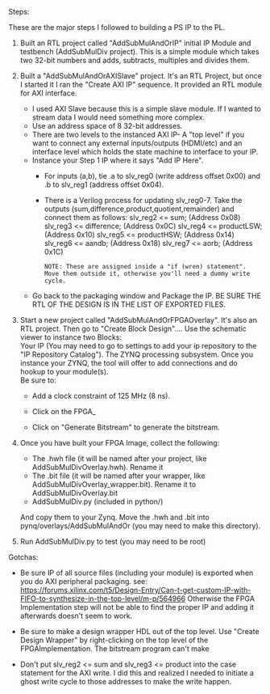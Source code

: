 Steps:

These are the major steps I followed to building a PS IP to the PL. 

1) Built an RTL project called "AddSubMulAndOrIP" initial IP Module and testbench (AddSubMulDiv project). 
    This is a simple module which takes two 32-bit numbers and adds, subtracts, multiples and divides them. 
2) Built a "AddSubMulAndOrAXISlave" project. It's an RTL Project, but once I started it I ran the "Create AXI IP" sequence. 
    It provided an RTL module for AXI interface. 
    - I used AXI Slave because this is a simple slave module. If I wanted to stream data I would need something more complex.  
    - Use an address space of 8 32-bit addresses. 
    - There are two levels to the instanced AXI IP- A "top level" if you want to connect any external inputs/outputs (HDMI/etc) 
         and an interface level which holds the state machine to interface to your IP. 
    - Instance your Step 1 IP where it says "Add IP Here". 
      - For inputs (a,b), tie .a to slv_reg0 (write address offset 0x00) and .b to slv_reg1 (address offset 0x04). 
      - There is a Verilog process for updating slv_reg0-7. 
      Take the outputs (sum,difference,product,quotient,remainder) and connect 
         them as follows:
                slv_reg2 <=  sum;         (Address 0x08) 
                slv_reg3 <=  difference;  (Address 0x0C) 
                slv_reg4 <=  productLSW;  (Address 0x10) 
                slv_reg5 <=  productHSW;  (Address 0x14) 
                slv_reg6 <=  aandb;       (Address 0x18) 
                slv_reg7 <=  aorb;        (Address 0x1C) 

            NOTE: These are assigned inside a "if (wren) statement". Move them outside it, otherwise you'll need a dummy write cycle. 

    - Go back to the packaging window and Package the IP. BE SURE THE RTL OF THE DESIGN IS IN THE LIST OF EXPORTED FILES.  
3) Start a new project called "AddSubMulAndOrFPGAOverlay". It's also an RTL project. 
    Then go to "Create Block Design".... Use the schematic viewer to instance two Blocks:  
	Your IP (You may need to go to settings to add your ip repository to the "IP Repository Catalog"). 
	The ZYNQ processing subsystem. 
    Once you instance your ZYNQ, the tool will offer to add connections and do hookup to your module(s).  
    Be sure to:
	- Add a clock constraint of 125 MHz (8 ns).  
    

   - Click on the FPGA_
   - Click on "Generate Bitstream" to generate the bitstream.

4) Once you have built your FPGA Image, collect the following: 

    * The .hwh file (it will be named after your project, like AddSubMulDivOverlay.hwh). Rename it 
    * The .bit file (it will be named after your wrapper, like AddSubMulDivOverlay_wrapper.bit). Rename it to AddSubMulDivOverlay.bit
    * AddSubMulDiv.py (included in python/) 

   And copy them to your Zynq. 
    Move the .hwh and .bit into pynq/overlays/AddSubMulAndOr (you may need to make this directory). 

5)  Run AddSubMulDiv.py to test (you may need to be root)



Gotchas: 
- Be sure IP of all source files (including your module) is exported when you do AXI peripheral packaging. 
   see: https://forums.xilinx.com/t5/Design-Entry/Can-t-get-custom-IP-with-FIFO-to-synthesize-in-the-top-level/m-p/564966
  Otherwise the FPGA Implementation step will not be able to find the proper IP and adding it afterwards doesn't seem to work.

- Be sure to make a design wrapper HDL out of the top level. Use "Create Design Wrapper" by right-clicking on the top level of the 
  FPGAImplementation. The bitstream program can't make 

- Don't put slv_reg2 <= sum and slv_reg3 <= product into the case statement for the AXI write. I did this and realized I needed 
     to initiate a ghost write cycle to those addresses to make the write happen.

